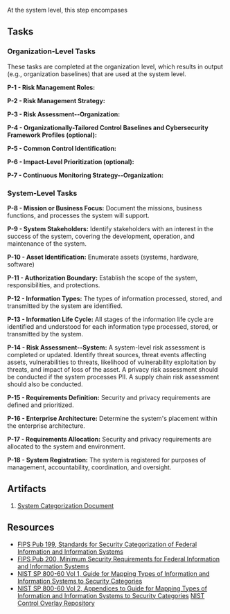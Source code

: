 
At the system level, this step encompases 

## Tasks

### Organization-Level Tasks
These tasks are completed at the organization level, which results in output (e.g., organization baselines) that are used at the system level.

**P-1 - Risk Management Roles:**

**P-2 - Risk Management Strategy:** 

**P-3 - Risk Assessment--Organization:** 

**P-4 - Organizationally-Tailored Control Baselines and Cybersecurity Framework Profiles (optional):** 

**P-5 - Common Control Identification:** 

**P-6 - Impact-Level Prioritization (optional):** 

**P-7 - Continuous Monitoring Strategy--Organization:**

### System-Level Tasks

**P-8 - Mission or Business Focus:** Document the missions, business functions, and processes the system will support.

**P-9 - System Stakeholders:** Identify stakeholders with an interest in the success of the system, covering the development, operation, and maintenance of the system.

**P-10 - Asset Identification:** Enumerate assets (systems, hardware, software)

**P-11 - Authorization Boundary:** Establish the scope of the system, responsibilities, and protections.

**P-12 - Information Types:** The types of information processed, stored, and transmitted by the system are identified.

**P-13 - Information Life Cycle:** All stages of the information life cycle are identified and understood for each information type processed, stored, or transmitted by the system.

**P-14 - Risk Assessment--System:** A system-level risk assessment is completed or updated. Identify threat sources, threat events affecting assets, vulnerabilities to threats, likelihood of vulnerability exploitation by threats, and impact of loss of the asset. A privacy risk assessment should be conducted if the system processes PII. A supply chain risk assessment should also be conducted.

**P-15 - Requirements Definition:** Security and privacy requirements are defined and prioritized.

**P-16 - Enterprise Architecture:** Determine the system's placement within the enterprise architecture.

**P-17 - Requirements Allocation:** Security and privacy requirements are allocated to the system and environment.

**P-18 - System Registration:** The system is registered for purposes of management, accountability, coordination, and oversight.

## Artifacts

1. [System Categorization Document](./SystemCategorization.odt)

## Resources
- [FIPS Pub 199, Standards for Security Categorization of Federal Information and Information Systems](https://doi.org/10.6028/NIST.FIPS.199)
- [FIPS Pub 200, Minimum Security Requirements for Federal Information and Information Systems](https://doi.org/10.6028/NIST.FIPS.200)
- [NIST SP 800-60 Vol 1, Guide for Mapping Types of Information and Information Systems to Security Categories](https://doi.org/10.6028/NIST.SP.800-60v1r1)
- [NIST SP 800-60 Vol 2, Appendices to Guide for Mapping Types of Information and Information Systems to Security Categories](https://doi.org/10.6028/NIST.SP.800-60v2r1)
[NIST Control Overlay Repository](https://csrc.nist.gov/Projects/risk-management/sp800-53-controls/overlay-repository)